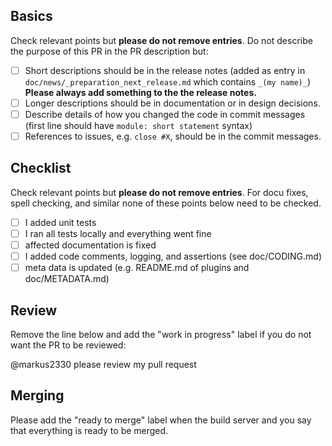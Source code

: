 ## Basics

Check relevant points but **please do not remove entries**.
Do not describe the purpose of this PR in the PR description but:

- [ ] Short descriptions should be in the release notes (added as entry in
      `doc/news/_preparation_next_release.md` which contains `_(my name)_`)
      **Please always add something to the the release notes.**
- [ ] Longer descriptions should be in documentation or in design decisions.
- [ ] Describe details of how you changed the code in commit messages
      (first line should have `module: short statement` syntax)
- [ ] References to issues, e.g. `close #X`, should be in the commit messages.

## Checklist

Check relevant points but **please do not remove entries**.
For docu fixes, spell checking, and similar none of these points below
need to be checked.

- [ ] I added unit tests
- [ ] I ran all tests locally and everything went fine
- [ ] affected documentation is fixed
- [ ] I added code comments, logging, and assertions (see doc/CODING.md)
- [ ] meta data is updated (e.g. README.md of plugins and doc/METADATA.md)

## Review

Remove the line below and add the "work in progress" label if you do
not want the PR to be reviewed:

@markus2330 please review my pull request

## Merging

Please add the "ready to merge" label when the build server and you say
that everything is ready to be merged.
